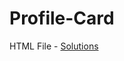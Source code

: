 # Profile-Card

HTML File - [Solutions](https://github.com/yuvrajsingh2805/Profile-Card/tree/main/index)
